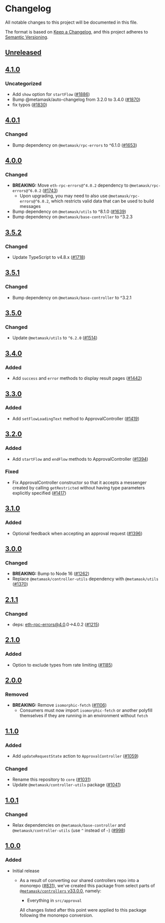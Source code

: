 # Changelog
All notable changes to this project will be documented in this file.

The format is based on [Keep a Changelog](https://keepachangelog.com/en/1.0.0/),
and this project adheres to [Semantic Versioning](https://semver.org/spec/v2.0.0.html).

## [Unreleased]

## [4.1.0]
### Uncategorized
- Add `show` option for `startFlow` ([#1886](https://github.com/MetaMask/controllers.git/pull/1886))
- Bump @metamask/auto-changelog from 3.2.0 to 3.4.0 ([#1870](https://github.com/MetaMask/controllers.git/pull/1870))
- fix typos ([#1830](https://github.com/MetaMask/controllers.git/pull/1830))

## [4.0.1]
### Changed
- Bump dependency on `@metamask/rpc-errors` to ^6.1.0 ([#1653](https://github.com/MetaMask/core/pull/1653))

## [4.0.0]
### Changed
- **BREAKING:** Move `eth-rpc-errors@^4.0.2` dependency to `@metamask/rpc-errors@^6.0.2` ([#1743](https://github.com/MetaMask/core/pull/1743))
  - Upon upgrading, you may need to also use `@metamask/rpc-errors@^6.0.2`, which restricts valid data that can be used to build messages
- Bump dependency on `@metamask/utils` to ^8.1.0 ([#1639](https://github.com/MetaMask/core/pull/1639))
- Bump dependency on `@metamask/base-controller` to ^3.2.3

## [3.5.2]
### Changed
- Update TypeScript to v4.8.x ([#1718](https://github.com/MetaMask/core/pull/1718))

## [3.5.1]
### Changed
- Bump dependency on `@metamask/base-controller` to ^3.2.1

## [3.5.0]
### Changed
- Update `@metamask/utils` to `^6.2.0` ([#1514](https://github.com/MetaMask/core/pull/1514))

## [3.4.0]
### Added
- Add `success` and `error` methods to display result pages ([#1442](https://github.com/MetaMask/core/pull/1442))

## [3.3.0]
### Added
- Add `setFlowLoadingText` method to ApprovalController ([#1419](https://github.com/MetaMask/core/pull/1419))

## [3.2.0]
### Added
- Add `startFlow` and `endFlow` methods to ApprovalController ([#1394](https://github.com/MetaMask/core/pull/1394))

### Fixed
- Fix ApprovalController constructor so that it accepts a messenger created by calling `getRestricted` without having type parameters explicitly specified ([#1417](https://github.com/MetaMask/core/pull/1417))

## [3.1.0]
### Added
- Optional feedback when accepting an approval request ([#1396](https://github.com/MetaMask/core/pull/1396))

## [3.0.0]
### Changed
- **BREAKING:** Bump to Node 16 ([#1262](https://github.com/MetaMask/core/pull/1262))
- Replace `@metamask/controller-utils` dependency with `@metamask/utils` ([#1370](https://github.com/MetaMask/core/pull/1370))

## [2.1.1]
### Changed
- deps: eth-rpc-errors@4.0.0->4.0.2 ([#1215](https://github.com/MetaMask/core/pull/1215))

## [2.1.0]
### Added
- Option to exclude types from rate limiting ([#1185](https://github.com/MetaMask/core/pull/1185))

## [2.0.0]
### Removed
- **BREAKING:** Remove `isomorphic-fetch` ([#1106](https://github.com/MetaMask/controllers/pull/1106))
  - Consumers must now import `isomorphic-fetch` or another polyfill themselves if they are running in an environment without `fetch`

## [1.1.0]
### Added
- Add `updateRequestState` action to `ApprovalController` ([#1059](https://github.com/MetaMask/controllers/pull/1059))

### Changed
- Rename this repository to `core` ([#1031](https://github.com/MetaMask/controllers/pull/1031))
- Update `@metamask/controller-utils` package ([#1041](https://github.com/MetaMask/controllers/pull/1041))

## [1.0.1]
### Changed
- Relax dependencies on `@metamask/base-controller` and `@metamask/controller-utils` (use `^` instead of `~`) ([#998](https://github.com/MetaMask/core/pull/998))

## [1.0.0]
### Added
- Initial release
  - As a result of converting our shared controllers repo into a monorepo ([#831](https://github.com/MetaMask/core/pull/831)), we've created this package from select parts of [`@metamask/controllers` v33.0.0](https://github.com/MetaMask/core/tree/v33.0.0), namely:
    - Everything in `src/approval`

    All changes listed after this point were applied to this package following the monorepo conversion.

[Unreleased]: https://github.com/MetaMask/controllers.git/compare/@metamask/approval-controller@4.1.0...HEAD
[4.1.0]: https://github.com/MetaMask/controllers.git/compare/@metamask/approval-controller@4.0.1...@metamask/approval-controller@4.1.0
[4.0.1]: https://github.com/MetaMask/controllers.git/compare/@metamask/approval-controller@4.0.0...@metamask/approval-controller@4.0.1
[4.0.0]: https://github.com/MetaMask/controllers.git/compare/@metamask/approval-controller@3.5.2...@metamask/approval-controller@4.0.0
[3.5.2]: https://github.com/MetaMask/controllers.git/compare/@metamask/approval-controller@3.5.1...@metamask/approval-controller@3.5.2
[3.5.1]: https://github.com/MetaMask/controllers.git/compare/@metamask/approval-controller@3.5.0...@metamask/approval-controller@3.5.1
[3.5.0]: https://github.com/MetaMask/controllers.git/compare/@metamask/approval-controller@3.4.0...@metamask/approval-controller@3.5.0
[3.4.0]: https://github.com/MetaMask/controllers.git/compare/@metamask/approval-controller@3.3.0...@metamask/approval-controller@3.4.0
[3.3.0]: https://github.com/MetaMask/controllers.git/compare/@metamask/approval-controller@3.2.0...@metamask/approval-controller@3.3.0
[3.2.0]: https://github.com/MetaMask/controllers.git/compare/@metamask/approval-controller@3.1.0...@metamask/approval-controller@3.2.0
[3.1.0]: https://github.com/MetaMask/controllers.git/compare/@metamask/approval-controller@3.0.0...@metamask/approval-controller@3.1.0
[3.0.0]: https://github.com/MetaMask/controllers.git/compare/@metamask/approval-controller@2.1.1...@metamask/approval-controller@3.0.0
[2.1.1]: https://github.com/MetaMask/controllers.git/compare/@metamask/approval-controller@2.1.0...@metamask/approval-controller@2.1.1
[2.1.0]: https://github.com/MetaMask/controllers.git/compare/@metamask/approval-controller@2.0.0...@metamask/approval-controller@2.1.0
[2.0.0]: https://github.com/MetaMask/controllers.git/compare/@metamask/approval-controller@1.1.0...@metamask/approval-controller@2.0.0
[1.1.0]: https://github.com/MetaMask/controllers.git/compare/@metamask/approval-controller@1.0.1...@metamask/approval-controller@1.1.0
[1.0.1]: https://github.com/MetaMask/controllers.git/compare/@metamask/approval-controller@1.0.0...@metamask/approval-controller@1.0.1
[1.0.0]: https://github.com/MetaMask/controllers.git/releases/tag/@metamask/approval-controller@1.0.0
